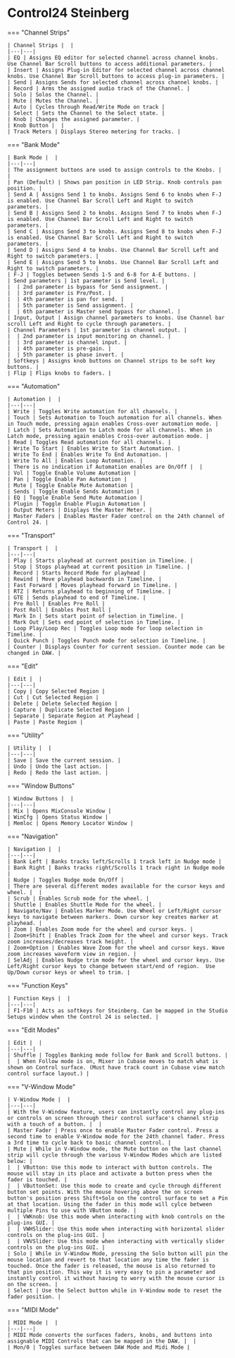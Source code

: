 # Control24 Steinberg

=== "Channel Strips"

    | Channel Strips |  |
    |---|---|
    | EQ | Assigns EQ editor for selected channel across channel knobs. Use Channel Bar Scroll buttons to access additional parameters. |
    | Insert | Assigns Plug-in Editor for selected channel across channel knobs. Use Channel Bar Scroll buttons to access plug-in parameters. |
    | Send | Assigns Sends for selected channel across channel knobs. |
    | Record | Arms the assigned audio track of the Channel. |
    | Solo | Solos the Channel. |
    | Mute | Mutes the Channel. |
    | Auto | Cycles through Read/Write Mode on track |
    | Select | Sets the Channel to the Select state. |
    | Knob | Changes the assigned parameter. |
    | Knob Button |  |
    | Track Meters | Displays Stereo metering for tracks. |

=== "Bank Mode"

    | Bank Mode |  |
    |---|---|
    | The assignment buttons are used to assign controls to the Knobs. |  |
    | Pan (Default) | Shows pan position in LED Strip. Knob controls pan position. |
    | Send A | Assigns Send 1 to knobs. Assigns Send 6 to knobs when F-J is enabled. Use Channel Bar Scroll Left and Right to switch parameters. |
    | Send B | Assigns Send 2 to knobs. Assigns Send 7 to knobs when F-J is enabled. Use Channel Bar Scroll Left and Right to switch parameters. |
    | Send C | Assigns Send 3 to knobs. Assigns Send 8 to knobs when F-J is enabled. Use Channel Bar Scroll Left and Right to switch parameters. |
    | Send D | Assigns Send 4 to knobs. Use Channel Bar Scroll Left and Right to switch parameters. |
    | Send E | Assigns Send 5 to knobs. Use Channel Bar Scroll Left and Right to switch parameters. |
    | F-J | Toggles between Sends 1-5 and 6-8 for A-E buttons. |
    | Send parameters | 1st parameter is Send level. |
    |  | 2nd parameter is bypass for Send assignment. |
    |  | 3rd parameter is Pre/Post. |
    |  | 4th parameter is pan for send. |
    |  | 5th parameter is Send assignment. |
    |  | 6th parameter is Master send bypass for channel. |
    | Input, Output | Assign channel parameters to knobs. Use Channel bar scroll Left and Right to cycle through parameters. |
    | Channel Parameters | 1st parameter is channel output. |
    |  | 2nd parameter is input monitoring on channel. |
    |  | 3rd parameter is channel input. |
    |  | 4th parameter is pre-gain. |
    |  | 5th parameter is phase invert. |
    | Softkeys | Assigns knob buttons on Channel strips to be soft key buttons. |
    | Flip | Flips knobs to faders. |

=== "Automation"

    | Automation |  |
    |---|---|
    | Write | Toggles Write automation for all channels. |
    | Touch | Sets Automation to Touch automation for all channels. When in Touch mode, pressing again enables Cross-over automation mode. |
    | Latch | Sets Automation to Latch mode for all channels. When in Latch mode, pressing again enables Cross-over automation mode. |
    | Read | Toggles Read automation for all channels. |
    | Write To Start | Enables Write to Start Automation. |
    | Write To End | Enables Write To End Automation. |
    | Write To All | Enables Loop Automation. |
    | There is no indication if Automation enables are On/Off |  |
    | Vol | Toggle Enable Volume Automation |
    | Pan | Toggle Enable Pan Automation |
    | Mute | Toggle Enable Mute Automation |
    | Sends | Toggle Enable Sends Automation |
    | EQ | Toggle Enable Send Mute Automation |
    | Plugin | Toggle Enable Plugin Automation |
    | Output Meters | Displays the Master Meter. |
    | Master Faders | Enables Master Fader control on the 24th channel of Control 24. |

=== "Transport"

    | Transport |  |
    |---|---|
    | Play | Starts playhead at current position in Timeline. |
    | Stop | Stops playhead at current position in Timeline. |
    | Record | Starts Record Mode for playhead |
    | Rewind | Move playhead backwards in Timeline. |
    | Fast Forward | Moves playhead forward in Timeline. |
    | RTZ | Returns playhead to beginning of Timeline. |
    | GTE | Sends playhead to end of Timeline. |
    | Pre Roll | Enables Pre Roll |
    | Post Roll | Enables Post Roll |
    | Mark In | Sets start point of selection in Timeline. |
    | Mark Out | Sets end point of selection in Timeline. |
    | Loop Play/Loop Rec | Toggles Loop mode for loop selection in Timeline. |
    | Quick Punch | Toggles Punch mode for selection in Timeline. |
    | Counter | Displays Counter for current session. Counter mode can be changed in DAW. |

=== "Edit"

    | Edit |  |
    |---|---|
    | Copy | Copy Selected Region |
    | Cut | Cut Selected Region |
    | Delete | Delete Selected Region |
    | Capture | Duplicate Selected Region |
    | Separate | Separate Region at Playhead |
    | Paste | Paste Region |

=== "Utility"

    | Utility |  |
    |---|---|
    | Save | Save the current session. |
    | Undo | Undo the last action. |
    | Redo | Redo the last action. |

=== "Window Buttons"

    | Window Buttons |  |
    |---|---|
    | Mix | Opens MixConsole Window |
    | WinCfg | Opens Status Window |
    | Memloc | Opens Memory Locator Window |

=== "Navigation"

    | Navigation |  |
    |---|---|
    | Bank Left | Banks tracks left/Scrolls 1 track left in Nudge mode |
    | Bank Right | Banks tracks right/Scrolls 1 track right in Nudge mode |
    | Nudge | Toggles Nudge mode On/Off |
    | There are several different modes available for the cursor keys and wheel. |  |
    | Scrub | Enables Scrub mode for the wheel. |
    | Shuttle | Enables Shuttle Mode for the wheel. |
    | Navigate/Nav | Enables Marker Mode. Use Wheel or Left/Right cursor keys to navigate between markers. Down cursor key creates marker at playhead. |
    | Zoom | Enables Zoom mode for the wheel and cursor keys. |
    | Zoom+Shift | Enables Track Zoom for the wheel and cursor keys. Track zoom increases/decreases track height. |
    | Zoom+Option | Enables Wave Zoom for the wheel and cursor keys. Wave zoom increases waveform view in region. |
    | SelAdj | Enables Nudge trim mode for the wheel and cursor keys. Use Left/Right cursor keys to change between start/end of region.  Use Up/Down cursor keys or wheel to trim. |

=== "Function Keys"

    | Function Keys |  |
    |---|---|
    | F1-F10 | Acts as softkeys for Steinberg. Can be mapped in the Studio Setups window when the Control 24 is selected. |

=== "Edit Modes"

    | Edit |  |
    |---|---|
    | Shuffle | Toggles Banking mode follow for Bank and Scroll buttons. |
    |  | When Follow mode is on, Mixer in Cubase moves to match what is shown on Control surface. (Must have track count in Cubase view match control surface layout.) |

=== "V-Window Mode"

    | V-Window Mode |  |
    |---|---|
    | With the V-Window feature, users can instantly control any plug-ins or controls on screen through their control surface's channel strip with a touch of a button. |  |
    | Master Fader | Press once to enable Master Fader control. Press a second time to enable V-Window mode for the 24th channel fader. Press a 3rd time to cycle back to basic channel control. |
    | Mute | While in V-Window mode, the Mute button on the last channel strip will cycle through the various V-Window Modes which are listed below: |
    |  | VButton: Use this mode to interact with button controls. The mouse will stay in its place and activate a button press when the fader is touched. |
    |  | VButtonSet: Use this mode to create and cycle through different button set points. With the mouse hovering above the on screen button's position press Shift+Solo on the control surface to set a Pin at that location. Using the fader in this mode will cylce between multiple Pins to use with VButton mode. |
    |  | VWKnob: Use this mode when interacting with knob controls on the plug-ins GUI. |
    |  | VWHSlider: Use this mode when interacting with horizontal slider controls on the plug-ins GUI. |
    |  | VWVSlider: Use this mode when interacting with vertically slider controls on the plug-ins GUI. |
    | Solo | While in V-Window Mode, pressing the Solo button will pin the mouse location and revert to that location any time the fader is touched. Once the fader is released, the mouse is also returned to that pin position. This way it is very easy to pin a parameter and instantly control it without having to worry with the mouse cursor is on the screen. |
    | Select | Use the Select button while in V-Window mode to reset the fader position. |

=== "MIDI Mode"

    | MIDI Mode |  |
    |---|---|
    | MIDI Mode converts the surfaces faders, knobs, and buttons into assignable MIDI Controls that can be mapped in the DAW. |  |
    | Mon/0 | Toggles surface between DAW Mode and Midi Mode |